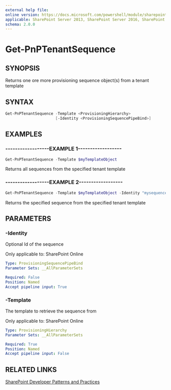 ```yaml
---
external help file:
online version: https://docs.microsoft.com/powershell/module/sharepoint-pnp/get-pnptenantsequence
applicable: SharePoint Server 2013, SharePoint Server 2016, SharePoint Server 2019, SharePoint Online
schema: 2.0.0
---
```


# Get-PnPTenantSequence

## SYNOPSIS
Returns one ore more provisioning sequence object(s) from a tenant template

## SYNTAX 

```powershell
Get-PnPTenantSequence -Template <ProvisioningHierarchy>
                      [-Identity <ProvisioningSequencePipeBind>]
```

## EXAMPLES

### ------------------EXAMPLE 1------------------
```powershell
Get-PnPTenantSequence -Template $myTemplateObject
```

Returns all sequences from the specified tenant template

### ------------------EXAMPLE 2------------------
```powershell
Get-PnPTenantSequence -Template $myTemplateObject -Identity "mysequence"
```

Returns the specified sequence from the specified tenant template

## PARAMETERS

### -Identity
Optional Id of the sequence

Only applicable to: SharePoint Online

```yaml
Type: ProvisioningSequencePipeBind
Parameter Sets: __AllParameterSets

Required: False
Position: Named
Accept pipeline input: True
```

### -Template
The template to retrieve the sequence from

Only applicable to: SharePoint Online

```yaml
Type: ProvisioningHierarchy
Parameter Sets: __AllParameterSets

Required: True
Position: Named
Accept pipeline input: False
```

## RELATED LINKS

[SharePoint Developer Patterns and Practices](https://aka.ms/sppnp)